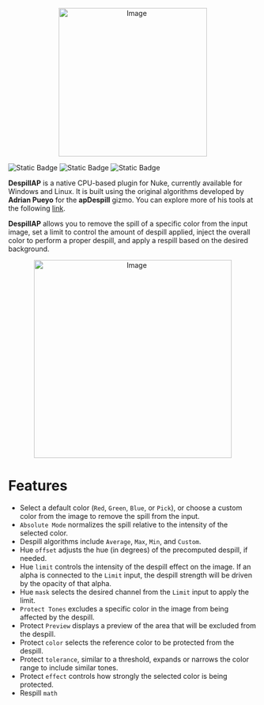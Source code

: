 <p align="center">
  <img width="300" alt="Image" src="https://github.com/user-attachments/assets/f2e88d7f-33e2-4a6e-b3a1-d9c4f66cb476">
</p>

![Static Badge](https://img.shields.io/badge/Nuke-12.1%20%7C%2012.2%20%7C%2013.0%20%7C%2013.1%20%7C%2013.2%20%7C%2014.0%20%7C%2014.1%20%7C%2015.0%20-brightgreen?style=flat&logo=nuke&logoColor=white&label=nuke) ![Static Badge](https://img.shields.io/badge/supported-brightgreen?style=flat&logo=github&logoColor=white&label=windows) ![Static Badge](https://img.shields.io/badge/supported-brightgreen?style=flat&logo=github&logoColor=white&label=linux)

**DespillAP** is a native CPU-based plugin for Nuke, currently available for Windows and Linux. It is built using the original algorithms developed by **Adrian Pueyo** for the **apDespill** gizmo. You can explore more of his tools at the following [link](https://adrianpueyo.com/es/gizmos/).

**DespillAP** allows you to remove the spill of a specific color from the input image, set a limit to control the amount of despill applied, inject the overall color to perform a proper despill, and apply a respill based on the desired background.

<p align="center">
  <img width="400" alt="Image" src="https://github.com/user-attachments/assets/b811a4d2-921f-4007-8699-f988f7cbb513">
</p>

# Features

- Select a default color (`Red`, `Green`, `Blue`, or `Pick`), or choose a custom color from the image to remove the spill from the input.
- `Absolute Mode` normalizes the spill relative to the intensity of the selected color.
- Despill algorithms include `Average`, `Max`, `Min`, and `Custom`.
- Hue `offset` adjusts the hue (in degrees) of the precomputed despill, if needed.
- Hue `limit` controls the intensity of the despill effect on the image. If an alpha is connected to the `Limit` input, the despill strength will be driven by the opacity of that alpha.
- Hue `mask` selects the desired channel from the `Limit` input to apply the limit.
- `Protect Tones` excludes a specific color in the image from being affected by the despill.
- Protect `Preview` displays a preview of the area that will be excluded from the despill.
- Protect `color` selects the reference color to be protected from the despill.
- Protect `tolerance`, similar to a threshold, expands or narrows the color range to include similar tones.
- Protect `effect` controls how strongly the selected color is being protected.
- Respill `math` 

